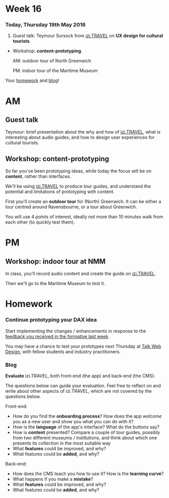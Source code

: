 # Week 16

### Today, Thursday 19th May 2016

1. Guest talk: Teymour Sursock from [izi.TRAVEL](https://izi.travel/en) on **UX design for cultural tourists**
* Workshop: **content-prototyping**.

	AM: outdoor tour of North Greenwich
	
	PM: indoor tour of the Maritime Museum

Your [homework](#homework) and [blog](#blog)!

<!--
In the morning we’ll have a guest from izi.TRAVEL, who offered to run a workshop with our students for free. Using that platform, students will prototype audio-visual tour guides about the Maritime Museum. Then in the afternoon we’ll come to NMM to test what they produced. You’re welcome to join in and see what they’re doing, if you have time (I’ll text you when we’re on our way). This time we won’t be pestering your visitors ;)


Students should come prepared with some content: an idea for a story / tour.

One story for the indoors and one for the outdoors, then we try to connect them both.

See previous week's [homework](../15#homework)
-->


# AM 

## Guest talk

Teymour: brief presentation about the why and how of [izi.TRAVEL](https://izi.travel/en), what is interesting about audio guides, and how to design user experiences for cultural tourists.

## Workshop: content-prototyping 

So far you've been prototyping ideas, while today the focus will be on **content**, rather than interfaces.

We'll be using [izi.TRAVEL](https://izi.travel/en) to produce tour guides, and understand the potential and limitations of prototyping with content.

First you'll create an **outdoor tour** for (North) Greenwich. It can be either a tour centred around Ravensbourne, or a tour about Greenwich.

You will use 4 points of interest, ideally not more than 10 minutes walk from each other (to quickly test them). 


# PM

## Workshop: **indoor tour** at NMM

In class, you'll record audio content and create the guide on [izi.TRAVEL](https://izi.travel/en).

Then we'll go to the Maritime Museum to test it.


# Homework

### Continue prototyping your DAX idea

Start implementing the changes / enhancements in response to the [feedback you received in the formative last week](https://docs.google.com/document/d/1Vxqd9eODxFJagXYtjT7_Qum9SdgNj9mcSj_R0cmVFy4/edit).

You may have a chance to test your prototypes next Thursday at [Talk Web Design](http://lanyrd.com/2016/talkwd/), with fellow students and industry practitioners.

### Blog

**Evaluate** izi.TRAVEL, both front-end (the app) and back-end (the CMS).

The questions below can guide your evaluation. Feel free to reflect on and write about other aspects of izi.TRAVEL, which are not covered by the questions below.

Front-end:

* How do you find the **onboarding process**? How does the app *welcome* you as a new user and show you what you can do with it?
* How is the **language** of the app's interface? What do the buttons say? 
* How is **content** presented? Compare a couple of tour guides, possibly from two different museums / institutions, and think about which one presents its collection in the most suitable way
* What **features** could be improved, and why?
* What features could be **added**, and why?

Back-end:
 
* How does the CMS teach you how to use it? How is the **learning curve**?
* What happens if you make a **mistake**?
* What **features** could be improved, and why?
* What features could be **added**, and why?